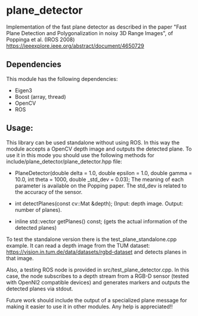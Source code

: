 # plane_detector
Implementation of the fast plane detector as described in the paper "Fast  Plane  Detection  and  Polygonalization  in  noisy  3D  Range  Images", of Poppinga et al. (IROS 2008)  https://ieeexplore.ieee.org/abstract/document/4650729

## Dependencies

This module has the following dependencies:

- Eigen3
- Boost (array, thread)
- OpenCV
- ROS 

## Usage:

This library can be used standalone without using ROS. In this way the module accepts a OpenCV depth image and outputs the detected plane. To use it in this mode you should use the following methods for include/plane_detector/plane_detector.hpp file:

- PlaneDetector(double delta = 1.0, double epsilon = 1.0, double gamma = 10.0, int theta = 1000, double _std_dev = 0.03); The meaning of each parameter is available on the Popping paper. The std_dev is related to the accuracy of the sensor.

- int detectPlanes(const cv::Mat &depth); (Input: depth image. Output: number of planes).
  
- inline std::vector<DetectedPlane> getPlanes() const; (gets the actual information of the detected planes)

To test the standalone version there is the test_plane_standalone.cpp example. It can read a depth image from the TUM dataset: https://vision.in.tum.de/data/datasets/rgbd-dataset and detects planes in that image.

Also, a testing ROS node is provided in src/test_plane_detector.cpp. In this case, the node subscribes to a depth stream from a RGB-D sensor (tested with OpenNI2 compatible devices) and generates markers and outputs the detected planes via stdout. 

Future work should include the output of a specialized plane message for making it easier to use it in other modules. Any help is appreciated!!


